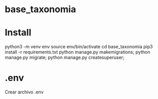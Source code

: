 # base_taxonomia

# Install
python3 -m venv env
source env/bin/activate
cd base_taxonomia
pip3 install -r requirements.txt
python manage.py makemigrations;
python manage.py migrate; 
python manage.py createsuperuser;

# .env
Crear archivo .env